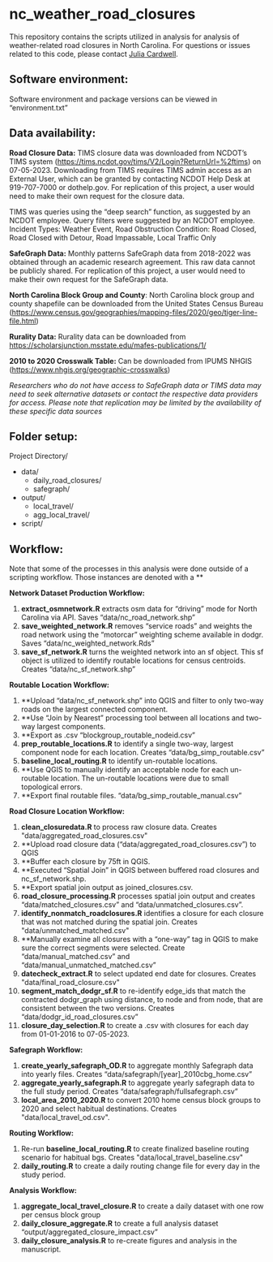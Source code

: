 # nc_weather_road_closures
This repository contains the scripts utilized in analysis for analysis of weather-related road closures in North Carolina. 
For questions or issues related to this code, please contact [Julia Cardwell](https://jucardwell.github.io/).

## **Software environment:** 
Software environment and package versions can be viewed in “environment.txt”

## **Data availability:**

**Road Closure Data:** TIMS closure data was downloaded from NCDOT’s TIMS system (https://tims.ncdot.gov/tims/V2/Login?ReturnUrl=%2ftims) on 07-05-2023. Downloading from TIMS requires TIMS admin access as an External User, which can be granted by contacting NCDOT Help Desk at 919-707-7000 or dothelp.gov. For replication of this project, a user would need to make their own request for the closure data. 

TIMS was queries using the “deep search” function, as suggested by an NCDOT employee. Query filters were suggested by an NCDOT employee. 
Incident Types: Weather Event, Road Obstruction
Condition: Road Closed, Road Closed with Detour, Road Impassable, Local Traffic Only

**SafeGraph Data:** Monthly patterns SafeGraph data from 2018-2022 was obtained through an academic research agreement. This raw data cannot be publicly shared. For replication of this project, a user would need to make their own request for the SafeGraph data.

**North Carolina Block Group and County**: North Carolina block group and county shapefile can be downloaded from the United States Census Bureau (https://www.census.gov/geographies/mapping-files/2020/geo/tiger-line-file.html)

**Rurality Data:** Rurality data can be downloaded from https://scholarsjunction.msstate.edu/mafes-publications/1/

**2010 to 2020 Crosswalk Table:** Can be downloaded from IPUMS NHGIS (https://www.nhgis.org/geographic-crosswalks)

*Researchers who do not have access to SafeGraph data or TIMS data may need to seek alternative datasets or contact the respective data providers for access. Please note that replication may be limited by the availability of these specific data sources*

## **Folder setup:**
Project Directory/
- data/
  - daily_road_closures/
  - safegraph/
- output/
  - local_travel/
  - agg_local_travel/
- script/

## **Workflow:**
Note that some of the processes in this analysis were done outside of a scripting workflow. Those instances are denoted with a **

**Network Dataset Production Workflow:**
1.	**extract_osmnetwork.R** extracts osm data for “driving” mode for North Carolina via API. Saves “data/nc_road_network.shp”
2.	**save_weighted_network.R** removes “service roads” and weights the road network using the “motorcar” weighting scheme available in dodgr. Saves “data/nc_weighted_network.Rds”
3.	**save_sf_network.R** turns the weighted network into an sf object. This sf object is utilized to identify routable locations for census centroids. Creates “data/nc_sf_network.shp”

**Routable Location Workflow:**
1.	**Upload “data/nc_sf_network.shp” into QGIS and filter to only two-way roads on the largest connected component.
2.	**Use “Join by Nearest” processing tool between all locations and two-way largest components.
3.	**Export as .csv  “blockgroup_routable_nodeid.csv”
4.	**prep_routable_locations.R** to identify a single two-way, largest component node for each location. Creates “data/bg_simp_routable.csv”
5.	**baseline_local_routing.R** to identify un-routable locations.
6.	**Use QGIS to manually identify an acceptable node for each un-routable location. The un-routable locations were due to small topological errors. 
7.	**Export final routable files. “data/bg_simp_routable_manual.csv”

**Road Closure Location Workflow:** 
1.	**clean_closuredata.R** to process raw closure data. Creates "data/aggregated_road_closures.csv"
2.	**Upload road closure data (“data/aggregated_road_closures.csv”) to QGIS 
3.	**Buffer each closure by 75ft in QGIS.
4.	**Executed “Spatial Join” in QGIS between buffered road closures and nc_sf_network.shp.
5.	**Export spatial join output as joined_closures.csv.
6.	**road_closure_processing.R** processes spatial join output and creates “data/matched_closures.csv” and “data/unmatched_closures.csv”.
7.	**identify_nonmatch_roadclosures.R** identifies a closure for each closure that was not matched during the spatial join. Creates "data/unmatched_matched.csv"
8.	**Manually examine all closures with a “one-way” tag in QGIS to make sure the correct segments were selected. Create “data/manual_matched.csv” and “data/manual_unmatched_matched.csv”
9.	**datecheck_extract.R** to select updated end date for closures. Creates "data/final_road_closure.csv"
10.	**segment_match_dodgr_sf.R** to re-identify edge_ids that match the contracted dodgr_graph using distance, to node and from node, that are consistent between the two versions. Creates “data/dodgr_id_road_closures.csv”
11.	**closure_day_selection.R** to create a .csv with closures for each day from 01-01-2016 to 07-05-2023.

**Safegraph Workflow:**
1.	**create_yearly_safegraph_OD.R** to aggregate monthly Safegraph data into yearly files. Creates “data/safegraph/[year]_2010cbg_home.csv”
2.	**aggregate_yearly_safegraph.R** to aggregate yearly safegraph data to the full study period. Creates “data/safegraph/fullsafegraph.csv”
3.	**local_area_2010_2020.R** to convert 2010 home census block groups to 2020 and select habitual destinations. Creates "data/local_travel_od.csv".

**Routing Workflow:**
1.	Re-run **baseline_local_routing.R** to create finalized baseline routing scenario for habitual bgs. Creates "data/local_travel_baseline.csv"
2.	**daily_routing.R** to create a daily routing change file for every day in the study period. 

**Analysis Workflow:**
1.	**aggregate_local_travel_closure.R** to create a daily dataset with one row per census block group
2.	**daily_closure_aggregate.R** to create a full analysis dataset “output/aggregated_closure_impact.csv”
3.	**daily_closure_analysis.R** to re-create figures and analysis in the manuscript. 

